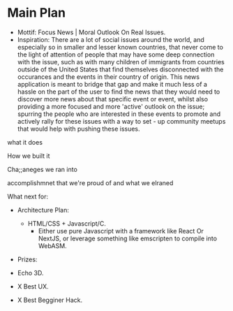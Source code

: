 
# Main Plan

- Mottif: Focus News | Moral Outlook On Real Issues.
- Inspiration: There are a lot of social issues around the world, and especially so in smaller and lesser known countries, that never come to the light of attention of people that may have some deep connection with the issue, such as with many children of immigrants from countries outside of the United States that find themselves disconnected with the occurances and the events in their country of origin. This news application is meant to bridge that gap and make it much less of a hassle on the part of the user to find the news that they would need to discover more news about that specific event or event, whilst also providing a more focused and more 'active' outlook on the issue; spurring the people who are interested in these events to promote and actively rally for these issues with a way to set - up community meetups that would help with pushing these issues.

what it does

How we built it

Cha;;aneges we ran into 


accomplishmnet that we're proud of and what we elraned


What next for:


- Architecture Plan:
	* HTML/CSS + Javascript/C.
		* Either use pure Javascript with a framework like React Or NextJS, or leverage something like emscripten to compile into WebASM.

- Prizes:
- Echo 3D. 
- X Best UX.
- X Best Begginer Hack.

